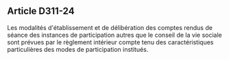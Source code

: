 ## Article D311-24

Les modalités d'établissement et de délibération des comptes rendus de séance des instances de participation
autres que le conseil de la vie sociale sont prévues par le règlement intérieur compte tenu des caractéristiques
particulières des modes de participation institués.

